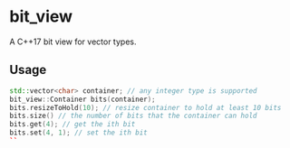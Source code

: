 # bit_view

A C++17 bit view for vector types.

## Usage

```cpp
std::vector<char> container; // any integer type is supported
bit_view::Container bits(container);
bits.resizeToHold(10); // resize container to hold at least 10 bits
bits.size() // the number of bits that the container can hold
bits.get(4); // get the ith bit
bits.set(4, 1); // set the ith bit
``
